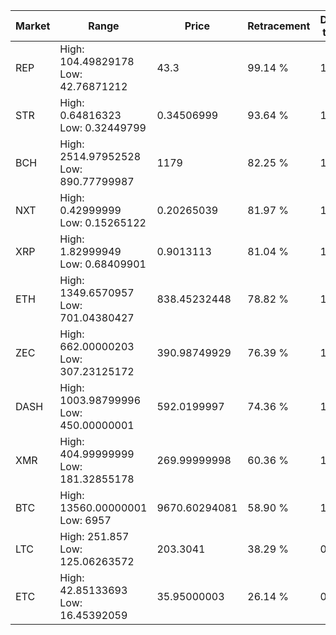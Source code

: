 | Market | Range | Price| Retracement | Doubles to 50% |
| --- | --- | --- | --- | --- |
| REP | High: 104.49829178<br />Low: 42.76871212 | 43.3 | 99.14 % | 1.70 |
| STR | High: 0.64816323<br />Low: 0.32449799 | 0.34506999 | 93.64 % | 1.41 |
| BCH | High: 2514.97952528<br />Low: 890.77799987 | 1179 | 82.25 % | 1.44 |
| NXT | High: 0.42999999<br />Low: 0.15265122 | 0.20265039 | 81.97 % | 1.44 |
| XRP | High: 1.82999949<br />Low: 0.68409901 | 0.9013113 | 81.04 % | 1.39 |
| ETH | High: 1349.6570957<br />Low: 701.04380427 | 838.45232448 | 78.82 % | 1.22 |
| ZEC | High: 662.00000203<br />Low: 307.23125172 | 390.98749929 | 76.39 % | 1.24 |
| DASH | High: 1003.98799996<br />Low: 450.00000001 | 592.0199997 | 74.36 % | 1.23 |
| XMR | High: 404.99999999<br />Low: 181.32855178 | 269.99999998 | 60.36 % | 1.09 |
| BTC | High: 13560.00000001<br />Low: 6957 | 9670.60294081 | 58.90 % | 1.06 |
| LTC | High: 251.857<br />Low: 125.06263572 | 203.3041 | 38.29 % | 0.00 |
| ETC | High: 42.85133693<br />Low: 16.45392059 | 35.95000003 | 26.14 % | 0.00 |
